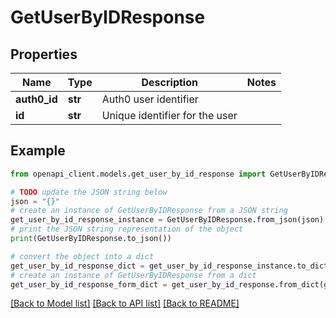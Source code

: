 # GetUserByIDResponse


## Properties

Name | Type | Description | Notes
------------ | ------------- | ------------- | -------------
**auth0_id** | **str** | Auth0 user identifier | 
**id** | **str** | Unique identifier for the user | 

## Example

```python
from openapi_client.models.get_user_by_id_response import GetUserByIDResponse

# TODO update the JSON string below
json = "{}"
# create an instance of GetUserByIDResponse from a JSON string
get_user_by_id_response_instance = GetUserByIDResponse.from_json(json)
# print the JSON string representation of the object
print(GetUserByIDResponse.to_json())

# convert the object into a dict
get_user_by_id_response_dict = get_user_by_id_response_instance.to_dict()
# create an instance of GetUserByIDResponse from a dict
get_user_by_id_response_form_dict = get_user_by_id_response.from_dict(get_user_by_id_response_dict)
```
[[Back to Model list]](../README.md#documentation-for-models) [[Back to API list]](../README.md#documentation-for-api-endpoints) [[Back to README]](../README.md)


